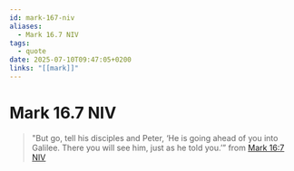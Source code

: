 ```yaml
---
id: mark-167-niv
aliases:
  - Mark 16.7 NIV
tags:
  - quote
date: 2025-07-10T09:47:05+0200
links: "[[mark]]"
---
```


# Mark 16.7 NIV
> "But go, tell his disciples and Peter, ‘He is going ahead of you into Galilee. There you will see him, just as he told you.’” from [Mark 16:7 NIV](https://www.bible.com/bible/111/MRK.16.7.NIV)
